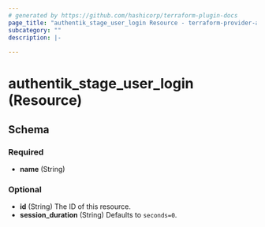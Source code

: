 ```yaml
---
# generated by https://github.com/hashicorp/terraform-plugin-docs
page_title: "authentik_stage_user_login Resource - terraform-provider-authentik"
subcategory: ""
description: |-
  
---
```


# authentik_stage_user_login (Resource)





<!-- schema generated by tfplugindocs -->
## Schema

### Required

- **name** (String)

### Optional

- **id** (String) The ID of this resource.
- **session_duration** (String) Defaults to `seconds=0`.



